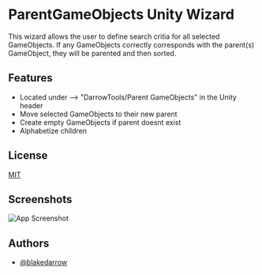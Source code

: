 
# ParentGameObjects Unity Wizard

This wizard allows the user to define search critia for all selected GameObjects. If any GameObjects correctly corresponds with the parent(s) GameObject, they will be parented and then sorted.


## Features

- Located under --> "DarrowTools/Parent GameObjects" in the Unity header
- Move selected GameObjects to their new parent
- Create empty GameObjects if parent doesnt exist
- Alphabetize children

  
## License

[MIT](https://choosealicense.com/licenses/mit/)


## Screenshots

![App Screenshot](https://i.imgur.com/t4JjTjR.png)


## Authors

- [@blakedarrow](https://www.github.com/blakedarrow)
